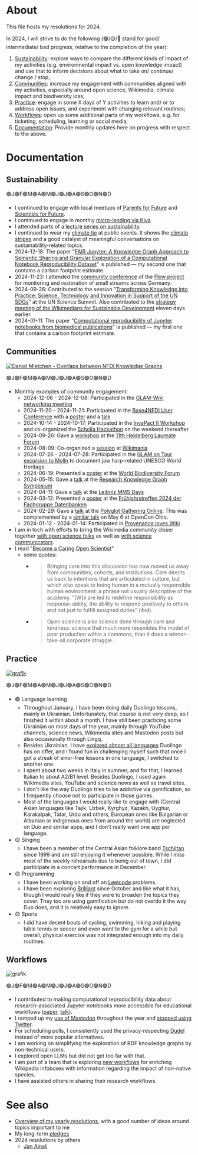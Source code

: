 # About 

This file hosts my resolutions for 2024. 

In 2024, I will strive to do the following (🟢/🟡/🔴 stand for good/ intermediate/ bad progress, relative to the completion of the year):

1. [Sustainability](#sustainability): explore ways to compare the different kinds of impact of my activities (e.g. environmental impact vs. open knowledge impact) and use that to inform decisions about what to take on/ continue/ change / stop;
2. [Communities](#communities): increase my engagement with communities aligned with my activities, especially around open science, Wikimedia, climate impact and biodiversity loss;
3. [Practice](#practice): engage in some X days of Y activities to learn and/ or to address open issues, and experiment with changing relevant routines;
4. [Workflows](#workflows): open up some additional parts of my workflows, e.g. for ticketing, scheduling, learning or social media;
5. [Documentation](#documentation): Provide monthly updates here on progress with respect to the above.

# Documentation

## Sustainability


🟢J🟢F🟢M🟢A🟢M🟢J🟢J🟢A🟢S🟢O🟢N🟢D

* I continued to engage with local meetups of [Parents for Future](https://www.parentsforfuture.de/de/) and [Scientists for Future](https://de.scientists4future.org/).
* I continued to engage in monthly [micro-lending via Kiva](https://www.kiva.org/lender/openscience).
* I attended parts of a [lecture series on sustainability](https://www.uni-jena.de/222200/ringvorlesung-nachhaltigkeit).
* I continued to wear my [climate tie](https://mastodon.social/@fizise@sigmoid.social/113509086016077172) at public events. It shows the [climate stripes](https://en.wikipedia.org/wiki/Warming_stripes) and a good catalyst of meaningful conversations on sustainability-related topics.
* 2024-12-18: The paper "[FAIR Jupyter: A Knowledge Graph Approach to Semantic Sharing and Granular Exploration of a Computational Notebook Reproducibility Dataset](https://doi.org/10.4230/TGDK.2.2.4)" is published &mdash; my second one that contains a carbon footprint estimate.
* 2024-11-23: I attended the [community conference](https://www.flow-projekt.de/images/Zsfg_Projektkonferenz2024_neu.pdf) of the [Flow project](https://www.flow-projekt.de/) for monitoring and restoration of small streams across Germany.
* 2024-09-26: Contributed to the session "[Transforming Knowledge into Practice: Science, Technology and Innovation in Support of the UN SDGs](https://doi.org/10.3897/rio.10.e137763)" at the UN Science Summit. Also contributed to the [strategy meeting of the Wikimedians for Sustainable Development](https://meta.wikimedia.org/wiki/Wikimedians_for_Sustainable_Development/Meeting_minutes_20240915) eleven days earlier.
* 2024-01-11: The paper "[Computational reproducibility of Jupyter notebooks from biomedical publications](https://doi.org/10.1093/gigascience/giad113)" is published &mdash; my first one that contains a carbon footprint estimate.

## Communities

[![Daniel Mietchen - Overlaps between NFDI Knowledge Graphs](https://github.com/user-attachments/assets/c4f9a0c5-0af1-4a57-b163-1b58b93f7d26)](https://doi.org/10.5281/zenodo.14184137)

🟢J🟢F🟢M🟢A🟢M🟢J🟢J🟢A🟢S🟢O🟢N🟢D

* Monthly examples of community engagement:
  - 2024-12-06 - 2024-12-08: Participated in the [GLAM-Wiki networking meeting](https://de.wikipedia.org/wiki/Wikipedia:GLAM/Berlin_2024)
  - 2024-11-20 - 2024-11-21: Participated in the [Base4NFDI User Conference](https://events.gwdg.de/event/658/) with a [poster](https://doi.org/10.5281/zenodo.14184137) and a [talk](https://doi.org/10.5281/zenodo.14191202)
  - 2024-10-14 - 2024-10-17: Participated in the [InvaPact II Workshop](https://www.biodiversitydynamics.fr/invapact-ii-workshop/) and co-organized the [Scholia Hackathon](https://www.wikidata.org/wiki/Wikidata:Scholia/Events/Hackathon_October_2024) on the weekend thereafter
  - 2024-09-26: Gave a [workshop](https://doi.org/10.5281/zenodo.13841733) at the [11th Heidelberg Laureate Forum](https://www.heidelberg-laureate-forum.org/forum/11th-hlf-2024/program-11th-hlf-2024/)
  - 2024-08-09: Co-organized a [session](https://wikimania.wikimedia.org/wiki/2024:Program/Strengthening_Wikimedia_Collaborations_with_and_for_Open_Science) at [Wikimania](https://wikimania.wikimedia.org/wiki/2024:Wikimania)
  - 2024-07-26 - 2024-07-28: Participated in the [GLAM on Tour excursion to Molln](https://de.wikipedia.org/wiki/Wikipedia:GLAM/GLAM_on_Tour/Von_Brummeisen_und_Tr%C3%BCmpnern) to document jaw harp-related UNESCO World Heritage 
  - 2024-06-19: Presented a [poster](https://doi.org/10.5281/zenodo.12155877) at the [World Biodiversity Forum](https://www.worldbiodiversityforum.org/en/wbf-2024) 
  - 2024-05-15: Gave a [talk](https://doi.org/10.5281/zenodo.11194426) at the [Research Knowledge Graph Symposium](https://events.tib.eu/rkgsymposium2024/programme) 
  - 2024-04-11: Gave a [talk](https://doi.org/10.5281/zenodo.10946542) at the [Leibniz MMS Days](https://www.wias-berlin.de/workshops/MMSDays24/) 
  - 2024-03-12: Presented a [poster](https://doi.org/10.5281/zenodo.10798238) at the [Frühjahrstreffen 2024 der Fachgruppe Datenbanken](https://indico.rz.uni-jena.de/event/100/)
  - 2024-02-29: Gave a [talk](https://doi.org/10.5281/zenodo.10725823) at the [Polyglot Gathering Online](https://www.polyglotgathering.com/2024/de/online/). This was complemented by a [similar talk](https://doi.org/10.5281/zenodo.11118429) on May 6 at OpenCon Ohio.
  - 2024-01-12 - 2024-01-14: Participated in [Provenance loves Wiki](https://de.wikipedia.org/wiki/Wikipedia:Arbeitsgemeinschaft_Kunstwissenschaften_%2B_Wikipedia/Provenance_loves_Wiki)
* I am in toch with efforts to bring the Wikimedia community closer together [with open science folks](https://meta.wikimedia.org/wiki/Open_Science) as well as [with science communicators](https://meta.wikimedia.org/wiki/Wikimedia_Science_Communication_Network).
* I read "[Become a Caring Open Scientist](https://doi.org/10.1016/j.jrp.2015.09.005)"
  - some quotes:
    - > Bringing care into this discussion has now moved us away from communities, cohorts, and institutions. Care directs us back to intentions that are articulated in culture, but which also speak to being human in a mutually responsible human environment: a phrase not usually descriptive of the academy. “[W]e are led to redefine responsibility as response-ability, the ability to respond positively to others and not just to fulfill assigned duties” (ibid).
    - > Open science is also science done through care and kindness: science that much more resembles the model of peer production within a commons, than it does a winner-take-all corporate struggle. 

## Practice
[![grafik](https://github.com/user-attachments/assets/00a48cc6-a51d-4c21-bc9b-9fd362bf7b93)](https://duome.eu/EvoMRI)

🟢J🟢F🟢M🟢A🟢M🟢J🟢J🟢A🟢S🟢O🟢N🟢D

* 🟢 Language learning
  - Throughout January, I have been doing daily Duolingo lessons, mainly in Ukrainian. Unfortunately, that course is not very deep, so I finished it within about a month. I have still been practicing some Ukrainian on most days of the year, mainly through YouTube channels, science news, Wikimedia sites and Mastodon posts but also occasionally through Lingq.
  - Besides Ukrainian, I have [explored almost all languages](https://duome.eu/EvoMRI) Duolingo has on offer, and I found fun in challenging myself such that once I got a streak of error-free lessons in one language, I switched to another one.
  - I spent about two weeks in Italy in summer, and for that, I learned Italian to about A2/B1 level. Besides Duolingo, I used again Wikimedia sites, YouTube and science news as well as travel sites.
  - I don't like the way Duolingo tries to be addictive via gamification, so I frequently choose not to participate in those games.
  - Most of the languages I would really like to engage with (Central Asian languages like Tajik, Uzbek, Kyrghyz, Kazakh, Uyghur, Karakalpak, Tatar, Urdu and others, European ones like Bulgarian or Albanian or indigenous ones from around the world) are neglected on Duo and similar apps, and I don't really want one app per language. 
* 🟡 Singing
  - I have been a member of the Central Asian folklore band [Tschiltan](https://www.youtube.com/watch?v=1GFU6L6qUMg) since 1999 and am still enjoying it whenever possible. While I miss most of the weekly rehearsals due to being out of town, I did participate in a concert performance in December.  
* 🟡 Programming
  - I have been working on and off on [Leetcode](https://leetcode.com) problems.
  - I have been exploring [Brilliant](https://brilliant.org/) since October and like what it has, though I would really like if they were to broaden the topics they cover. They too are using gamification but do not overdo it the way Duo does, and it is relatively easy to ignore.
* 🟡 Sports
  - I did have decent bouts of cycling, swimming, hiking and playing table tennis or soccer and even went to the gym for a while but overall, physical exercise was not integrated enough into my daily routines.  

## Workflows

![grafik](https://github.com/user-attachments/assets/38bbf426-c086-469f-944c-e40f6e65a29c)

🟢J🟢F🟢M🟢A🟢M🟢J🟢J🟢A🟢S🟢O🟢N🟢D

* I contributed to making computational reproducibility data about research-associated Jupyter notebooks more accessible for educational workflows ([paper](https://doi.org/10.4230/TGDK.2.2.4), [talk](https://doi.org/10.5281/zenodo.14191202)). 
* I ramped up my [use of Mastodon](https://mastodon.social/@EvoMRI) throughout the year and [stopped using Twitter](https://twitter.com/EvoMRI/status/1852058544138592587).
* For scheduling polls, I consistently used the privacy-respecting [Dudel](https://dud-poll.inf.tu-dresden.de/) instead of more popular alternatives.
* I am working on simplifying the exploration of RDF knowledge graphs by non-technical users.
* I explored open LLMs but did not get too far with that.
* I am part of a team that is exploring [new workflows](https://en.wikipedia.org/wiki/User:Daniel_Mietchen/EICAT) for enriching Wikipedia infoboxes with information regarding the impact of non-native species.
* I have assisted others in sharing their research workflows.

# See also 

* [Overview of my yearly resolutions](https://github.com/Daniel-Mietchen/ideas/tree/master/new-year-resolutions), with a good number of ideas around topics important to me
* My long-term [pledges](https://github.com/Daniel-Mietchen/pledges)
* 2024 resolutions by others
  * [Jan Ainali](https://github.com/Ainali/ideas/blob/main/new-year-resolutions/2024.md) 
